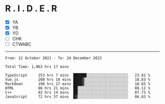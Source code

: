 # R . I . D . E . R

- [x] YA
- [x] YB
- [x] YD
- [ ] CHK
- [ ] CTWABC

---

<!--START_SECTION:waka-->

```text
From: 12 October 2021 - To: 24 December 2022

Total Time: 1,063 hrs 17 mins

TypeScript     253 hrs 7 mins  ██████░░░░░░░░░░░░░░░░░░░   23.81 %
Vue.js         200 hrs 10 mins ████▓░░░░░░░░░░░░░░░░░░░░   18.83 %
Markdown       198 hrs 17 mins ████▓░░░░░░░░░░░░░░░░░░░░   18.65 %
HTML           86 hrs 21 mins  ██░░░░░░░░░░░░░░░░░░░░░░░   08.12 %
C++            82 hrs 14 mins  ██░░░░░░░░░░░░░░░░░░░░░░░   07.73 %
JavaScript     72 hrs 37 mins  █▓░░░░░░░░░░░░░░░░░░░░░░░   06.83 %
```

<!--END_SECTION:waka-->
